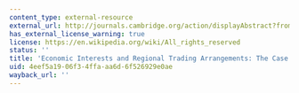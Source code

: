 ```yaml
---
content_type: external-resource
external_url: http://journals.cambridge.org/action/displayAbstract?fromPage=online&aid=138655
has_external_license_warning: true
license: https://en.wikipedia.org/wiki/All_rights_reserved
status: ''
title: 'Economic Interests and Regional Trading Arrangements: The Case of NAFTA'
uid: 4eef5a19-06f3-4ffa-aa6d-6f526929e0ae
wayback_url: ''
---
```

